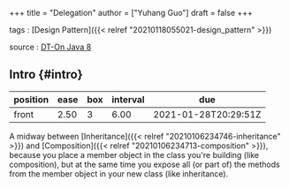 +++
title = "Delegation"
author = ["Yuhang Guo"]
draft = false
+++

tags
: [Design Pattern]({{< relref "20210118055021-design_pattern" >}})

source
: [DT-On Java 8](x-devonthink-item://199347D4-709D-41DF-84EA-B02E4E11ACEE)


## Intro {#intro}

| position | ease | box | interval | due                  |
|----------|------|-----|----------|----------------------|
| front    | 2.50 | 3   | 6.00     | 2021-01-28T20:29:51Z |

A midway between [Inheritance]({{< relref "20210106234746-inheritance" >}}) and [Composition]({{< relref "20210106234713-composition" >}}), because you place a member object
in the class you're building (like composition), but at the same time you expose
all (or part of) the methods from the member object in your new class (like inheritance).
